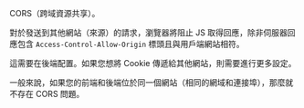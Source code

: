 CORS（跨域資源共享）。

對於發送到其他網站（來源）的請求，瀏覽器將阻止 JS 取得回應，除非伺服器回應包含 `Access-Control-Allow-Origin` 標頭且與用戶端網站相符。

這需要在後端配置。如果您想將 Cookie 傳遞給其他網站，則需要進行更多設定。

一般來說，如果您的前端和後端位於同一個網站（相同的網域和連接埠），那麼就不存在 CORS 問題。